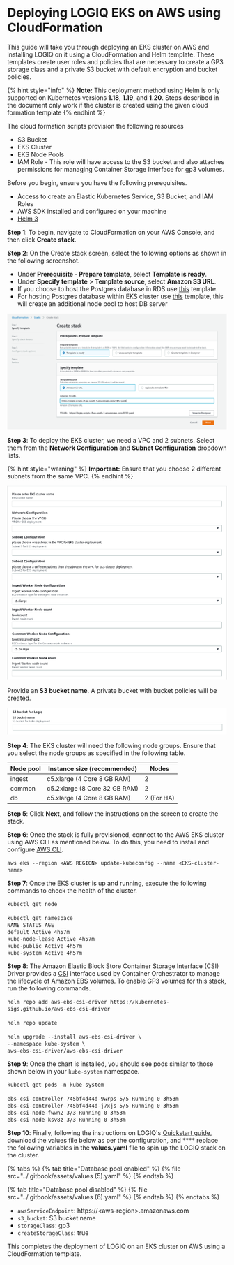 # Deploying LOGIQ EKS on AWS using CloudFormation

This guide will take you through deploying an EKS cluster on AWS and installing LOGIQ on it using a CloudFormation and Helm template. These templates create user roles and policies that are necessary to create a GP3 storage class and a private S3 bucket with default encryption and bucket policies.&#x20;

{% hint style="info" %}
**Note:** This deployment method using Helm is only supported on Kubernetes versions **1.18**, **1.19**, and **1.20**. Steps described in the document only work if the cluster is created using the given cloud formation template
{% endhint %}

The cloud formation scripts provision the following resources

* S3 Bucket
* EKS Cluster
* EKS Node Pools&#x20;
* IAM Role - This role will have access to the S3 bucket and also attaches permissions for managing Container Storage Interface for gp3 volumes. &#x20;

Before you begin, ensure you have the following prerequisites.&#x20;

* Access to create an Elastic Kubernetes Service, S3 Bucket, and IAM Roles
* AWS SDK installed and configured on your machine&#x20;
* [Helm 3 ](https://helm.sh/docs/intro/install/)

**Step 1**: To begin, navigate to CloudFormation on your AWS Console, and then click **Create stack**.&#x20;

**Step 2**: On the Create stack screen, select the following options as shown in the following screenshot.

* Under **Prerequisite - Prepare template**, select **Template is ready**.
* Under **Specify template** > **Template source**, select **Amazon S3 URL**.
* If you choose to host the Postgres database in RDS use [this](https://logiq-scripts.s3.ap-south-1.amazonaws.com/EKS1.yml) template.
* For hosting Postgres database within EKS cluster use [this](https://logiq-scripts.s3.ap-south-1.amazonaws.com/EKS2.yaml) template, this will create an additional node pool to host DB server

![](<../.gitbook/assets/0 (3) (1)>)

**Step 3**: To deploy the EKS cluster, we need a VPC and 2 subnets. Select them from the **Network Configuration** and **Subnet Configuration** dropdown lists.

{% hint style="warning" %}
**Important:** Ensure that you choose 2 different subnets from the same VPC.&#x20;
{% endhint %}

![](<../.gitbook/assets/image (14).png>)

Provide an **S3 bucket name**. A private bucket with bucket policies will be created.

![](<../.gitbook/assets/image (15).png>)

**Step 4**: The EKS cluster will need the following node groups. Ensure that you select the node groups as specified in the following table.&#x20;

| Node pool | Instance size (recommended)   | Nodes      |
| --------- | ----------------------------- | ---------- |
| ingest    | c5.xlarge (4 Core 8 GB RAM)   | 2          |
| common    | c5.2xlarge (8 Core 32 GB RAM) | 2          |
| db        | c5.xlarge (4 Core 8 GB RAM)   | 2 (For HA) |

**Step 5**: Click **Next**, and follow the instructions on the screen to create the stack.

**Step 6**: Once the stack is fully provisioned, connect to the AWS EKS cluster using AWS CLI as mentioned below. To do this, you need to install and configure [AWS CLI](https://docs.aws.amazon.com/cli/latest/userguide/getting-started-install.html).

```
aws eks --region <AWS REGION> update-kubeconfig --name <EKS-cluster-name>
```

**Step 7**: Once the EKS cluster is up and running, execute the following commands to check the health of the cluster.

```
kubectl get node

kubectl get namespace
NAME STATUS AGE
default Active 4h57m
kube-node-lease Active 4h57m
kube-public Active 4h57m
kube-system Active 4h57m
```

**Step 8**: The Amazon Elastic Block Store Container Storage Interface (CSI) Driver provides a [CSI](https://github.com/container-storage-interface/spec/blob/master/spec.md) interface used by Container Orchestrator to manage the lifecycle of Amazon EBS volumes. To enable GP3 volumes for this stack, run the following commands.

```
helm repo add aws-ebs-csi-driver https://kubernetes-sigs.github.io/aws-ebs-csi-driver

helm repo update

helm upgrade --install aws-ebs-csi-driver \
--namespace kube-system \
aws-ebs-csi-driver/aws-ebs-csi-driver
```

**Step 9**: Once the chart is installed, you should see pods similar to those shown below in your `kube-system` namespace.

```
kubectl get pods -n kube-system

ebs-csi-controller-745bf4d44d-9wrps 5/5 Running 0 3h53m
ebs-csi-controller-745bf4d44d-j7xjs 5/5 Running 0 3h53m
ebs-csi-node-fwwn2 3/3 Running 0 3h53m
ebs-csi-node-ksv8z 3/3 Running 0 3h53m
```

**Step 10**: Finally, following the instructions on LOGIQ's [Quickstart guide](https://docs.logiq.ai/deploying-logiq/k8s-quickstart-guide), download the values file below as per the configuration, and **** replace the following variables in the **values.yaml** file to spin up the LOGIQ stack on the cluster.

{% tabs %}
{% tab title="Database pool enabled" %}
{% file src="../.gitbook/assets/values (5).yaml" %}
{% endtab %}

{% tab title="Database pool disabled" %}
{% file src="../.gitbook/assets/values (6).yaml" %}
{% endtab %}
{% endtabs %}

* `awsServiceEndpoint`: https://\<aws-region>.amazonaws.com
* `s3_bucket`: S3 bucket name
* `storageClass`: gp3
* `createStorageClass`: true

This completes the deployment of LOGIQ on an EKS cluster on AWS using a CloudFormation template.&#x20;
